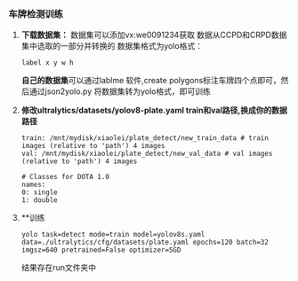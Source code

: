### **车牌检测训练**

1. **下载数据集：**  数据集可以添加vx:we0091234获取    数据从CCPD和CRPD数据集中选取的一部分并转换的
   数据集格式为yolo格式：

   ```
   label x y w h  
   ```
   **自己的数据集**可以通过lablme 软件,create polygons标注车牌四个点即可，然后通过json2yolo.py 将数据集转为yolo格式，即可训练

2. **修改ultralytics/datasets/yolov8-plate.yaml    train和val路径,换成你的数据路径**

   ```
   train: /mnt/mydisk/xiaolei/plate_detect/new_train_data # train images (relative to 'path') 4 images
   val: /mnt/mydisk/xiaolei/plate_detect/new_val_data # val images (relative to 'path') 4 images

   # Classes for DOTA 1.0
   names:
   0: single
   1: double

   ```
3. **训练
   ```
   yolo task=detect mode=train model=yolov8s.yaml  data=./ultralytics/cfg/datasets/plate.yaml epochs=120 batch=32 imgsz=640 pretrained=False optimizer=SGD 
   ```

   结果存在run文件夹中
